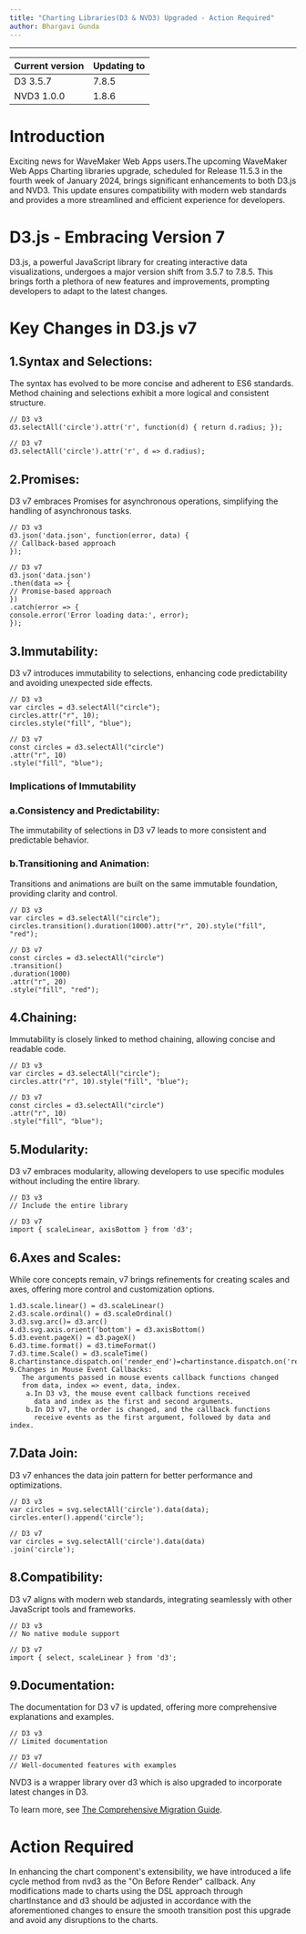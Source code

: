 ```yaml
---
title: "Charting Libraries(D3 & NVD3) Upgraded - Action Required"
author: Bhargavi Gunda
---
```

---
<!-- truncate -->

| Current version | Updating to |
|-----------------|-------------|
| D3 3.5.7	       | 7.8.5       |
| NVD3 1.0.0      | 1.8.6       |

# Introduction
Exciting news for WaveMaker Web Apps users.The upcoming WaveMaker Web Apps Charting libraries upgrade, scheduled for Release 11.5.3 in the fourth week of January 2024, 
brings significant enhancements to both D3.js and NVD3. 
This update ensures compatibility with modern web standards and provides a more streamlined and efficient experience for developers.

# D3.js - Embracing Version 7
D3.js, a powerful JavaScript library for creating interactive data visualizations, undergoes a major version shift from 3.5.7 to 7.8.5. 
This brings forth a plethora of new features and improvements, prompting developers to adapt to the latest changes.

# Key Changes in D3.js v7


## 1.Syntax and Selections:
The syntax has evolved to be more concise and adherent to ES6 standards.
Method chaining and selections exhibit a more logical and consistent structure.

```
// D3 v3
d3.selectAll('circle').attr('r', function(d) { return d.radius; });

// D3 v7
d3.selectAll('circle').attr('r', d => d.radius);
```

## 2.Promises:
D3 v7 embraces Promises for asynchronous operations, simplifying the handling of asynchronous tasks.
```
// D3 v3
d3.json('data.json', function(error, data) {
// Callback-based approach
});

// D3 v7
d3.json('data.json')
.then(data => {
// Promise-based approach
})
.catch(error => {
console.error('Error loading data:', error);
});
```


## 3.Immutability:
D3 v7 introduces immutability to selections, enhancing code predictability and avoiding unexpected side effects.
```
// D3 v3
var circles = d3.selectAll("circle");
circles.attr("r", 10);
circles.style("fill", "blue");

// D3 v7
const circles = d3.selectAll("circle")
.attr("r", 10)
.style("fill", "blue");
 ```
### Implications of Immutability

### a.Consistency and Predictability:
The immutability of selections in D3 v7 leads to more consistent and predictable behavior.

### b.Transitioning and Animation:
Transitions and animations are built on the same immutable foundation, providing clarity and control.
```
// D3 v3
var circles = d3.selectAll("circle");
circles.transition().duration(1000).attr("r", 20).style("fill", "red");

// D3 v7
const circles = d3.selectAll("circle")
.transition()
.duration(1000)
.attr("r", 20)
.style("fill", "red");
```



## 4.Chaining:
Immutability is closely linked to method chaining, allowing concise and readable code.
```
// D3 v3
var circles = d3.selectAll("circle");
circles.attr("r", 10).style("fill", "blue");

// D3 v7
const circles = d3.selectAll("circle")
.attr("r", 10)
.style("fill", "blue");
```

## 5.Modularity:
D3 v7 embraces modularity, allowing developers to use specific modules without including the entire library.
```
// D3 v3
// Include the entire library

// D3 v7
import { scaleLinear, axisBottom } from 'd3';
```


## 6.Axes and Scales:
While core concepts remain, v7 brings refinements for creating scales and axes, offering more control and customization options.
```
1.d3.scale.linear() = d3.scaleLinear()
2.d3.scale.ordinal() = d3.scaleOrdinal()
3.d3.svg.arc()= d3.arc()
4.d3.svg.axis.orient('bottom') = d3.axisBottom()
5.d3.event.pageX() = d3.pageX()
6.d3.time.format() = d3.timeFormat()
7.d3.time.Scale() = d3.scaleTime()
8.chartinstance.dispatch.on('render_end')=chartinstance.dispatch.on('renderEnd')
9.Changes in Mouse Event Callbacks:
   The arguments passed in mouse events callback functions changed 
   from data, index => event, data, index.
    a.In D3 v3, the mouse event callback functions received 
      data and index as the first and second arguments.
    b.In D3 v7, the order is changed, and the callback functions 
      receive events as the first argument, followed by data and index.
```

## 7.Data Join:
D3 v7 enhances the data join pattern for better performance and optimizations.
```
// D3 v3
var circles = svg.selectAll('circle').data(data);
circles.enter().append('circle');

// D3 v7
var circles = svg.selectAll('circle').data(data)
.join('circle');
```

## 8.Compatibility:
D3 v7 aligns with modern web standards, integrating seamlessly with other JavaScript tools and frameworks.
```
// D3 v3
// No native module support

// D3 v7
import { select, scaleLinear } from 'd3';
```

## 9.Documentation:
The documentation for D3 v7 is updated, offering more comprehensive explanations and examples.
```
// D3 v3
// Limited documentation

// D3 v7
// Well-documented features with examples
```

NVD3 is a wrapper library over d3 which is also upgraded to incorporate latest changes in D3.

To learn more, see [The Comprehensive Migration Guide](https://observablehq.com/@d3/d3v6-migration-guide).

# Action Required
In enhancing the chart component's extensibility, we have introduced a life cycle method from nvd3 as the "On Before Render" callback. 
Any modifications made to charts using the DSL approach through chartInstance and d3 should be adjusted in accordance with the aforementioned changes to ensure the 
smooth transition post this upgrade and avoid any disruptions to the charts.

